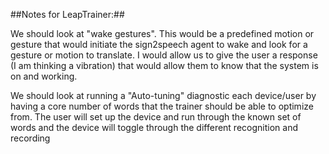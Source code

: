 ##Notes for LeapTrainer:##

We should look at "wake gestures". This would be a predefined motion or gesture that would initiate the sign2speech agent to wake and look for a gesture or motion to translate. I would allow us to give the user a response (I am thinking a vibration) that would allow them to know that the system is on and working.

We should look at running a "Auto-tuning" diagnostic each device/user by having a core number of words that the trainer should be able to optimize from. The user will set up the device and run through the known set of words and the device will toggle through the different recognition and recording
